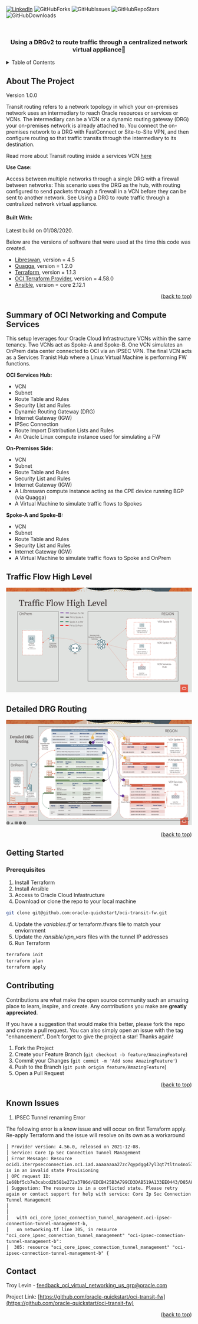 <div id="top"></div>
<!--
*** Thanks for checking out the Best-README-Template. If you have a suggestion
*** that would make this better, please fork the repo and create a pull request
*** or simply open an issue with the tag "enhancement".
*** Don't forget to give the project a star!
*** Thanks again! Now go create something AMAZING! :D
-->



<!-- PROJECT SHIELDS -->
<!--
*** I'm using markdown "reference style" links for readability.
*** Reference links are enclosed in brackets [ ] instead of parentheses ( ).
*** See the bottom of this document for the declaration of the reference variables
*** for contributors-url, forks-url, etc. This is an optional, concise syntax you may use.
*** https://www.markdownguide.org/basic-syntax/#reference-style-links
-->
<!-- [![Contributors][contributors-shield]][contributors-url] -->

[![LinkedIn][linkedin-shield]][linkedin-url]
![GitHubForks][forks-shield]
![GitHubIssues][issues-shield]
![GitHubRepoStars][stars-shield]
![GitHubDownloads][downloads-shield]

<!-- PROJECT LOGO -->
<br />
<div align="center">

  <h3 align="center">Using a DRGv2 to route traffic through a centralized network virtual appliance</h3>

</div>



<!-- TABLE OF CONTENTS -->
<details>
  <summary>Table of Contents</summary>
  <ol>
    <li>
      <a href="#about-the-project">About The Project</a>
      <ul>
        <li><a href="#built-with">Built With</a></li>
      </ul>
    </li>
    <li><a href="#Summary-of-OCI-Networking-and-Compute-Services">Summary of OCI Networking and Compute Services</a></li>        
    <li>
      <a href="#getting-started">Getting Started</a>
      <ul>
        <li><a href="#prerequisites">Prerequisites</a></li>
        <li><a href="#installation">Installation</a></li>
      </ul>
    </li>
    <li><a href="#Known Issues">Known Issues</a></li>
    <li><a href="#contact">Contact</a></li>
    <li><a href="#acknowledgments">Acknowledgments</a></li>
  </ol>
</details>



<!-- ABOUT THE PROJECT -->
## About The Project

Version 1.0.0

Transit routing refers to a network topology in which your on-premises network uses an intermediary to reach Oracle resources or services or VCNs. The intermediary can be a VCN or a dynamic routing gateway (DRG)  your on-premises network is already attached to. You connect the on-premises network to a DRG with FastConnect or Site-to-Site VPN, and then configure routing so that traffic transits through the intermediary to its destination.

Read more about Transit routing inside a services VCN [here](https://docs.oracle.com/en-us/iaas/Content/Network/Tasks/transitrouting.htm)

**Use Case:**

Access between multiple networks through a single DRG with a firewall between networks: This scenario uses the DRG as the hub, with routing configured to send packets through a firewall in a VCN before they can be sent to another network. See Using a DRG to route traffic through a centralized network virtual appliance. 

#### Built With:

Latest build on 01/08/2020.

Below are the versions of software that were used at the time this code was created.

* [Libreswan](https://libreswan.org/), version = 4.5
* [Quagga](https://www.quagga.net/), version = 1.2.0
* [Terraform](https://www.terraform.io/), version = 1.1.3
* [OCI Terraform Provider](https://registry.terraform.io/providers/hashicorp/oci/latest), version = 4.58.0
* [Ansible](https://www.ansible.com/), version = core 2.12.1

<p align="right">(<a href="#top">back to top</a>)</p>

## Summary of OCI Networking and Compute Services

This setup leverages four Oracle Cloud Infrastructure VCNs within the same tenancy.  Two VCNs act as Spoke-A and Spoke-B.  One VCN simulates an OnPrem data center connected to OCI via an IPSEC VPN.  The final VCN acts as a Services Tranist Hub where a Linux Virtual Machine is performing FW functions.

**OCI Services Hub:**
* VCN
* Subnet
* Route Table and Rules
* Security List and Rules
* Dynamic Routing Gateway (DRG)
* Internet Gateway (IGW)
* IPSec Connection
* Route Import Distribution Lists and Rules
* An Oracle Linux compute instance used for simulating a FW

**On-Premises Side:**
* VCN
* Subnet
* Route Table and Rules
* Security List and Rules
* Internet Gateway (IGW)
* A Libreswan compute instance acting as the CPE device running BGP (via Quagga)
* A Virtual Machine to simulate traffic flows to Spokes

**Spoke-A and Spoke-B:**
* VCN
* Subnet
* Route Table and Rules
* Security List and Rules
* Internet Gateway (IGW)
* A Virtual Machine to simulate traffic flows to Spoke and OnPrem

## Traffic Flow High Level
![Traffic Flow High Level](./images/traffic-flow.gif)
## Detailed DRG Routing
![Detailed DRG Routing](./images/detailed-drg-routing.png)

<p align="right">(<a href="#top">back to top</a>)</p>

<!-- GETTING STARTED -->
## Getting Started

### Prerequisites
1. Install Terraform
2. Install Ansible
3. Access to Oracle Cloud Infastructure
3. Download or clone the repo to your local machine
  ```sh
  git clone git@github.com:oracle-quickstart/oci-transit-fw.git
  ```
4. Update the *variables.tf* or terraform.tfvars file to match your enviornment
5. Update the */ansible/vpn_vars* files with the tunnel IP addresses
6. Run Terraform
  ```sh
  terraform init
  terraform plan
  terraform apply
  ```

<!-- CONTRIBUTING -->
## Contributing

Contributions are what make the open source community such an amazing place to learn, inspire, and create. Any contributions you make are **greatly appreciated**.

If you have a suggestion that would make this better, please fork the repo and create a pull request. You can also simply open an issue with the tag "enhancement".
Don't forget to give the project a star! Thanks again!

1. Fork the Project
2. Create your Feature Branch (`git checkout -b feature/AmazingFeature`)
3. Commit your Changes (`git commit -m 'Add some AmazingFeature'`)
4. Push to the Branch (`git push origin feature/AmazingFeature`)
5. Open a Pull Request

<p align="right">(<a href="#top">back to top</a>)</p>

<!-- CONTACT -->
## Known Issues

1. IPSEC Tunnel renaming Error

The following error is a know issue and will occur on first Terraform apply.  Re-apply Terraform and the issue will resolve on its own as a workaround

```Error: 409-IncorrectState 
│ Provider version: 4.56.0, released on 2021-12-08.  
│ Service: Core Ip Sec Connection Tunnel Management 
│ Error Message: Resource ocid1.iterrpsecconnection.oc1.iad.aaaaaaaa27zc7qypdgg47yl3qt7tltnx4no57k2ypxpm63vmcrmamthcciza is in an invalid state Provisioning 
│ OPC request ID: 1e68bf5cb7e3cabcd2b581e272a3786d/EDCB425B3A799CD3DAB519A133EE0443/D85A86FA9B06CF360219D4CA8F309170 
│ Suggestion: The resource is in a conflicted state. Please retry again or contact support for help with service: Core Ip Sec Connection Tunnel Management
│ 
│ 
│   with oci_core_ipsec_connection_tunnel_management.oci-ipsec-connection-tunnel-management-b,
│   on networking.tf line 305, in resource "oci_core_ipsec_connection_tunnel_management" "oci-ipsec-connection-tunnel-management-b":
│  305: resource "oci_core_ipsec_connection_tunnel_management" "oci-ipsec-connection-tunnel-management-b" {
  ```

<!-- CONTACT -->
## Contact

Troy Levin - feedback_oci_virtual_networking_us_grp@oracle.com

Project Link: [https://github.com/oracle-quickstart/oci-transit-fw](https://github.com/oracle-quickstart/oci-transit-fw)

<p align="right">(<a href="#top">back to top</a>)</p>

<!-- MARKDOWN LINKS & IMAGES -->
<!-- https://www.markdownguide.org/basic-syntax/#reference-style-links -->

[issues-shield]: https://img.shields.io/github/issues/oracle-quickstart/oci-transit-fw?logo=GitHub
[forks-shield]: https://img.shields.io/github/forks/oracle-quickstart/oci-transit-fw?logo=Github
[stars-shield]: https://img.shields.io/github/stars/oracle-quickstart/oci-transit-fw?logo=GitHub
[linkedin-shield]: https://img.shields.io/badge/-LinkedIn-black.svg?style=flat&logo=linkedin&colorB=555
[linkedin-url]: https://www.linkedin.com/in/troy-levin-6bb9a94/
[product-screenshot]: images/screenshot.png
[downloads-shield]: https://img.shields.io/github/downloads/oracle-quickstart/oci-transit-fw/total?logo=Github 